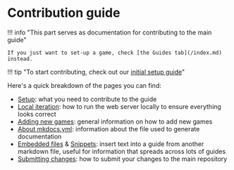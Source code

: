 # Contribution guide

!!! info "This part serves as documentation for contributing to the main guide"

    If you just want to set-up a game, check [the Guides tab](/index.md) instead.

!!! tip "To start contributing, check out our [initial setup guide](setup.md)"

Here's a quick breakdown of the pages you can find:

- [Setup](setup.md): what you need to contribute to the guide
- [Local iteration](local_iteration.md): how to run the web server locally to ensure everything looks correct
- [Adding new games](new_games.md): general information on how to add new games
- [About mkdocs.yml](mkdocs_yml.md): information about the file used to generate documentation
- [Embedded files](embedded_files.md) & [Snippets](snippets.md): insert text into a guide from another markdown file, useful for information that spreads across lots of guides
- [Submitting changes](commit.md): how to submit your changes to the main repository